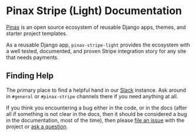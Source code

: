 # Pinax Stripe (Light) Documentation

[Pinax](http://pinaxproject.com/pinax/) is an open source ecosystem
of reusable Django apps, themes, and starter project templates.

As a reusable Django app, `pinax-stripe-light` provides the ecosystem with
a well tested, documented, and proven Stripe integration story for
any site that needs payments.

## Finding Help

The primary place to find a helpful hand in our [Slack](http://slack.pinaxproject.com/)
instance. Ask around in `#general` or `#pinax-stripe` channels there if you
need anything at all.

If you think you encountering a bug either in the code, or in the docs (after
all if something is not clear in the docs, then it should be considered a
bug in the documentation, most of the time), then please [file an issue](http://github.com/pinax/pinax-stripe-light/issues/) with the project or [ask a question](http://github.com/pinax/pinax-stripe-light/discussions/).
